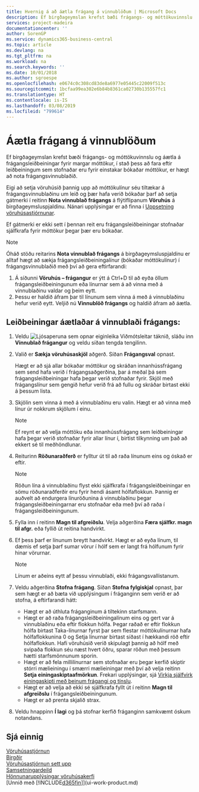 ```yaml
---
title: Hvernig á að áætla frágang á vinnublöðum | Microsoft Docs
description: Ef birgðageymslan krefst bæði frágangs- og móttökuvinnslu og áætla á frágangsleiðbeiningar fyrir margar móttökur, í stað þess að fara eftir leiðbeiningum sem stofnaðar eru fyrir einstakar bókaðar móttökur, er hægt að nota frágangsvinnublaðið.
services: project-madeira
documentationcenter: ''
author: SorenGP
ms.service: dynamics365-business-central
ms.topic: article
ms.devlang: na
ms.tgt_pltfrm: na
ms.workload: na
ms.search.keywords: ''
ms.date: 10/01/2018
ms.author: sgroespe
ms.openlocfilehash: e0674c0c308cd83de8a6977e05445c22009f513c
ms.sourcegitcommit: 1bcfaa99ea302e6b84b8361ca02730b135557fc1
ms.translationtype: HT
ms.contentlocale: is-IS
ms.lasthandoff: 03/08/2019
ms.locfileid: "799614"
---
```

# <a name="plan-put-aways-in-worksheets"></a>Áætla frágang á vinnublöðum
Ef birgðageymslan krefst bæði frágangs- og móttökuvinnslu og áætla á frágangsleiðbeiningar fyrir margar móttökur, í stað þess að fara eftir leiðbeiningum sem stofnaðar eru fyrir einstakar bókaðar móttökur, er hægt að nota frágangsvinnublaðið.  

Eigi að setja vöruhúsið þannig upp að móttökulínur séu tiltækar á frágangsvinnublaðinu um leið og þær hafa verið bókaðar þarf að setja gátmerki í reitinn **Nota vinnublað frágangs** á flýtiflipanum **Vöruhús** á birgðageymsluspjaldinu. Nánari upplýsingar er að finna í [Uppsetning vöruhúsastjórnunar](warehouse-setup-warehouse.md).  

Ef gátmerki er ekki sett í þennan reit eru frágangsleiðbeiningar stofnaðar sjálfkrafa fyrir móttökur þegar þær eru bókaðar.  

> [!NOTE]  
>  Óháð stöðu reitarins **Nota vinnublað frágangs** á birgðageymsluspjaldinu er alltaf hægt að sækja frágangsleiðbeiningalínur (bókaðar móttökulínur) í frágangsvinnublaðið með því að gera eftirfarandi:  
>   
>  1.  Á síðunni **Vöruhús – frágangur** er ýtt á Ctrl+D til að eyða öllum frágangsleiðbeiningunum eða línurnar sem á að vinna með á vinnublaðinu valdar og þeim eytt.  
> 2.  Þessu er haldið áfram þar til línunum sem vinna á með á vinnublaðinu hefur verið eytt. Veljið nú **Vinnublöð frágangs** og haldið áfram að áætla.  

## <a name="to-plan-instructions-in-the-put-away-worksheet"></a>Leiðbeiningar áætlaðar á vinnublaði frágangs:  
1.  Veldu ![Ljósaperuna sem opnar eiginleika Viðmótsleitar](media/ui-search/search_small.png "Segðu mér hvað þú vilt gera") táknið, sláðu inn **Vinnublað frágangur** og veldu síðan tengda tengilinn.  
2.  Valið er **Sækja vöruhúsaskjöl** aðgerð. Síðan **Frágangsval** opnast.  

    Hægt er að sjá allar bókaðar móttökur og skráðan innanhússfrágang sem send hafa verið í frágangsaðgerðina, þar á meðal þá sem frágangsleiðbeiningar hafa þegar verið stofnaðar fyrir. Skjöl með frágangslínur sem gengið hefur verið frá að fullu og skráðar birtast ekki á þessum lista.  

3. Skjölin sem vinna á með á vinnublaðinu eru valin. Hægt er að vinna með línur úr nokkrum skjölum í einu.  

    > [!NOTE]  
    >  Ef reynt er að velja móttöku eða innanhússfrágang sem leiðbeiningar hafa þegar verið stofnaðar fyrir allar línur í, birtist tilkynning um það að ekkert sé til meðhöndlunar.  

4. Reiturinn **Röðunaraðferð** er fylltur út til að raða línunum eins og óskað er eftir.  

    > [!NOTE]  
    >  Röðun lína á vinnublaðinu flyst ekki sjálfkrafa í frágangsleiðbeiningar en sömu röðunaraðferðir eru fyrir hendi ásamt hólfaflokkun. Þannig er auðvelt að endurgera línuröðunina á vinnublaðinu þegar frágangsleiðbeiningarnar eru stofnaðar eða með því að raða í frágangsleiðbeiningunum.  

5.  Fylla inn í reitinn **Magn til afgreiðslu**. Velja aðgerðina **Færa sjálfkr. magn til afgr.** eða fyllið út reitina handvirkt.  
6.  Ef þess þarf er línunum breytt handvirkt. Hægt er að eyða línum, til dæmis ef setja þarf sumar vörur í hólf sem er langt frá hólfunum fyrir hinar vörurnar.  

    > [!NOTE]  
    >  Línum er aðeins eytt af þessu vinnublaði, ekki frágangsvallistanum.  

7.  Veldu aðgerðina **Stofna frágang**. Síðan **Stofna fylgiskjal** opnast, þar sem hægt er að bæta við upplýsingum í fráganginn sem verið er að stofna, á eftirfarandi hátt:  

    -   Hægt er að úthluta fráganginum á tiltekinn starfsmann.  
    -   Hægt er að raða frágangsleiðbeiningalínum eins og gert var á vinnublaðinu eða eftir flokkun hólfa. Þegar raðað er eftir flokkun hólfa birtast Taka-línurnar fyrst þar sem flestar móttökulínurnar hafa hólfaflokkunina 0 og Setja línurnar birtast síðast í hækkandi röð eftir hólfaflokkun. Hafi vöruhúsið verið skipulagt þannig að hólf með svipaða flokkun séu næst hvert öðru, sparar röðun með þessum hætti starfsmönnunum sporin.  
    -   Hægt er að fela millilínurnar sem stofnaðar eru þegar kerfið skiptir stórri mælieiningu í smærri mælieiningar með því að velja reitinn **Setja einingaskiptaafmörkun**. Frekari upplýsingar, sjá [Virkja sjálfvirk einingaskipti með beinum frágangi og tínslu](warehouse-enable-automatic-breaking-bulk-with-directed-put-away-and-pick.md).  
    -   Hægt er að velja að ekki sé sjálfkrafa fyllt út í reitinn **Magn til afgreiðslu** í frágangsleiðbeiningunum.  
    -   Hægt er að prenta skjalið strax.  

8.  Veldu hnappinn **Í lagi** og þá stofnar kerfið fráganginn samkvæmt óskum notandans.  

## <a name="see-also"></a>Sjá einnig  
[Vöruhúsastjórnun](warehouse-manage-warehouse.md)  
[Birgðir](inventory-manage-inventory.md)  
[Vöruhúsastjórnun sett upp](warehouse-setup-warehouse.md)     
[Samsetningardeild](assembly-assemble-items.md)    
[Hönnunarupplýsingar vöruhúsakerfi](design-details-warehouse-management.md)  
[Unnið með [!INCLUDE[d365fin](includes/d365fin_md.md)]](ui-work-product.md)
